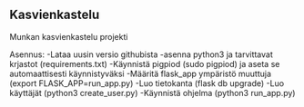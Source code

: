 ## Kasvienkastelu
Munkan kasvienkastelu projekti

Asennus:
  -Lataa uusin versio githubista
  -asenna python3 ja tarvittavat krjastot (requirements.txt)
  -Käynnistä pigpiod (sudo pigpiod) ja aseta se automaattisesti käynnistyväksi
  -Määritä flask_app ympäristö muuttuja (export FLASK_APP=run_app.py)
  -Luo tietokanta (flask db upgrade)
  -Luo käyttäjät (python3 create_user.py)
  -Käynnistä ohjelma (python3 run_app.py)
